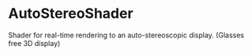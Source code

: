 AutoStereoShader
================

Shader for real-time rendering to an auto-stereoscopic display.  (Glasses free 3D display)
